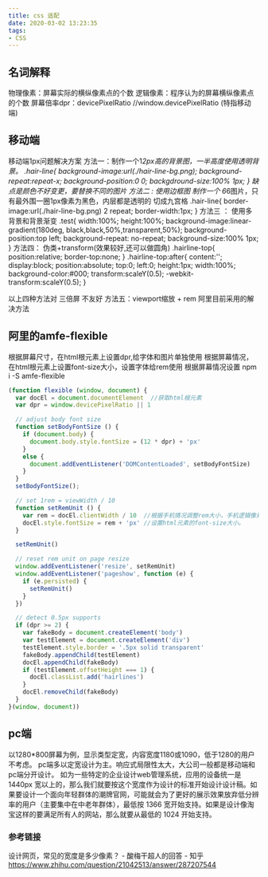 ```yaml
---
title: css 适配
date: 2020-03-02 13:23:35
tags: 
- CSS
---
```

<!-- more -->
## 名词解释
物理像素：屏幕实际的横纵像素点的个数
逻辑像素：程序认为的屏幕横纵像素点的个数
屏幕倍率dpr：devicePixelRatio //window.devicePixelRatio (特指移动端)

## 移动端
移动端1px问题解决方案
方法一：制作一个1*2px高的背景图，一半高度使用透明背景。
.hair-line{
    background-image:url(./hair-line-bg.png);
    background-repeat:repeat-x;
    background-position:0 0;
    backgdround-size:100% 1px;
}
缺点是颜色不好变更，要替换不同的图片
方法二 : 使用边框图
制作一个 6*6图片，只有最外围一圈1px像素为黑色，内层都是透明的
切成九宫格
.hair-line{
    border-image:url(./hair-line-bg.png) 2 repeat;
    border-width:1px;
}
方法三 ： 使用多背景和背景渐变
.test{
    width:100%;
    height:100%;
    background-image:linear-gradient(180deg, black,black,50%,transparent,50%);
    background-position:top left;
    background-repeat: no-repeat;
    background-size:100% 1px;
}
方法四： 伪类+transform(效果较好,还可以做圆角)
.hairline-top{
    position:relative;
    border-top:none;
}
.hairline-top:after{
    content:'';
    display:block;
    position:absolute;
    top:0;
    left:0;
    height:1px;
    width:100%;
    background-color:#000;
    transform:scaleY(0.5);
    -webkit-transform:scaleY(0.5);
}

以上四种方法对 三倍屏 不友好
方法五：viewport缩放 + rem 阿里目前采用的解决方法

## 阿里的amfe-flexible
根据屏幕尺寸，在html根元素上设置dpr,给字体和图片单独使用
根据屏幕情况，在html根元素上设置font-size大小，设置字体给rem使用
根据屏幕情况设置
npm i -S amfe-flexible

<meta name="viewport" content="width=device-width, initial-scale=1, maximum-scale=1, minimum-scale=1, user-scalable=no">
<script src="./node_modules/amfe-flexible/index.js"></script>

```js
(function flexible (window, document) {
  var docEl = document.documentElement  //获取html根元素
  var dpr = window.devicePixelRatio || 1

  // adjust body font size
  function setBodyFontSize () {
    if (document.body) {
      document.body.style.fontSize = (12 * dpr) + 'px'
    }
    else {
      document.addEventListener('DOMContentLoaded', setBodyFontSize)
    }
  }
  setBodyFontSize();

  // set 1rem = viewWidth / 10
  function setRemUnit () {
    var rem = docEl.clientWidth / 10  //根据手机情况调整rem大小，手机逻辑像素除以10
    docEl.style.fontSize = rem + 'px' //设置html元素的font-size大小。  
  }

  setRemUnit()

  // reset rem unit on page resize
  window.addEventListener('resize', setRemUnit)
  window.addEventListener('pageshow', function (e) {
    if (e.persisted) {
      setRemUnit()
    }
  })

  // detect 0.5px supports
  if (dpr >= 2) {
    var fakeBody = document.createElement('body')
    var testElement = document.createElement('div')
    testElement.style.border = '.5px solid transparent'
    fakeBody.appendChild(testElement)
    docEl.appendChild(fakeBody)
    if (testElement.offsetHeight === 1) {
      docEl.classList.add('hairlines')
    }
    docEl.removeChild(fakeBody)
  }
}(window, document))
```
## pc端
以1280*800屏幕为例，显示类型定宽，内容宽度1180或1090，低于1280的用户不考虑。
pc端多以定宽设计为主。响应式局限性太大，大公司一般都是移动端和pc端分开设计。
如为一些特定的企业设计web管理系统，应用的设备统一是 1440px 宽以上的，那么我们就要按这个宽度作为设计的标准开始设计设计稿。如果要设计一个面向年轻群体的潮牌官网，可能就会为了更好的展示效果放弃低分辨率的用户（主要集中在中老年群体），最低按 1366 宽开始支持。如果是设计像淘宝这样的要满足所有人的网站，那么就要从最低的 1024 开始支持。
### 参考链接
设计网页，常见的宽度是多少像素？ - 酸梅干超人的回答 - 知乎
https://www.zhihu.com/question/21042513/answer/287207544
